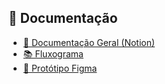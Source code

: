 ## 📘 Documentação

- [📖 Documentação Geral (Notion)](https://www.notion.so/Funcionalidades-Qualisystem-21cc31d9667d805ca31ac89512ff1845?source=copy_link)
- [📚 Fluxograma](https://drive.google.com/file/d/1Yo6oXTRtCUSrcshpiQz20byEbQTEZ_ye/view?usp=sharing)
- [🎨 Protótipo Figma](https://www.figma.com/design/tt2CstB0w0AtuhaqOiqIXL/Untitled?node-id=0-1&t=TUEbxklDUPM1LtCb-1)

